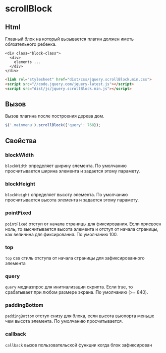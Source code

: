 # scrollBlock

## Html

Главный блок на который вызывается плагин должен иметь обязательного ребенка.

```
<div class="block-class">
  <div>
    elements ...
  </div>
</div>
```

```html
<link rel="stylesheet" href="dist/css/jquery.scrollBlock.min.css">
<script src="//code.jquery.com/jquery-latest.js"></script>
<script src="dist/js/jquery.scrollBlock.min.js"></script>
```

## Вызов

Вызов плагина после построения дерева дом.

```javascript
$('.mainmenu').scrollBlock({'query': 768});
```
## Свойства

### blockWidth
`blockWidth` определяет ширину элемента. По умолчанию просчитывается ширина элемента и задается этому парамету.

### blockHeight
`blockHeight` определяет высоту элемента. По умолчанию просчитывается высота элемента и задается этому парамету.

### pointFixed
`pointFixed` отступ от начала страницы для фиксирования. Если присвоен ноль, то высчитывается высота элемента и отступ от начала страницы, как величина для фиксирования. По умолчанию 100.

### top
`top` css стиль отступа от начала страницы для зафиксированного элемента

### query
`query` медиазпрос для инитиализации скрипта. Если true, то срабатывает при любом размере экрана. По умолчанию (>= 840).

### paddingBottom
`paddingBottom` отступ снизу для блока, если высота вьюпорта меньше чем высота элемента. По умолчанию просчитывается.

### callback
`callback` вызов пользовательской функции когда блок зафиксирован